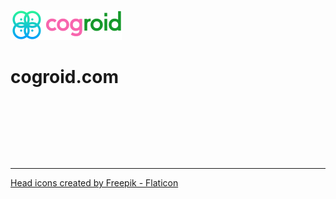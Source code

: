 [![cogroid.com](https://github.com/cogroid/resources/raw/main/images/banner/cogroid-48.png)](https://cogroid.com)

# cogroid.com

```







```

---
[Head icons created by Freepik - Flaticon](https://www.flaticon.com/free-icons/head)
